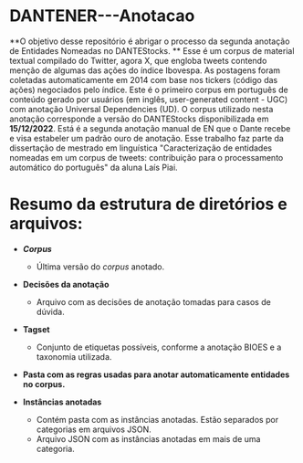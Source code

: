 # DANTENER---Anotacao
**O objetivo desse repositório é abrigar o processo da segunda anotação de Entidades Nomeadas no DANTEStocks. **
Esse é um corpus de material textual compilado do Twitter, agora X, que engloba tweets contendo menção de algumas das ações do índice Ibovespa.
As postagens foram coletadas automaticamente em 2014 com base nos tickers (código das ações) negociados pelo índice. Este é o primeiro corpus em português de conteúdo gerado por usuários (em inglês, user-generated content - UGC) com anotação Universal Dependencies (UD). O corpus utilizado nesta anotação corresponde a versão do DANTEStocks disponibilizada em **15/12/2022**. Está é a segunda anotação manual de EN que o Dante recebe e visa estabeler um padrão ouro de anotação. Esse trabalho faz parte da dissertação de mestrado em linguística "Caracterização de entidades nomeadas em um corpus de tweets: contribuição para o processamento automático do português" da aluna Laís Piai. 

# Resumo da estrutura de diretórios e arquivos:
* **_Corpus_**
  * Última versão do _corpus_ anotado.
    
* **Decisões da anotação**
  * Arquivo com as decisões de anotação tomadas para casos de dúvida.

* **Tagset**
  * Conjunto de etiquetas possíveis, conforme a anotação BIOES e a taxonomia utilizada.

* **Pasta com as regras usadas para anotar automaticamente entidades no corpus.**
* **Instâncias anotadas**
  * Contém pasta com as instâncias anotadas. Estão separados por categorias em arquivos JSON.
  * Arquivo JSON com as instâncias anotadas em mais de uma categoria.
  

